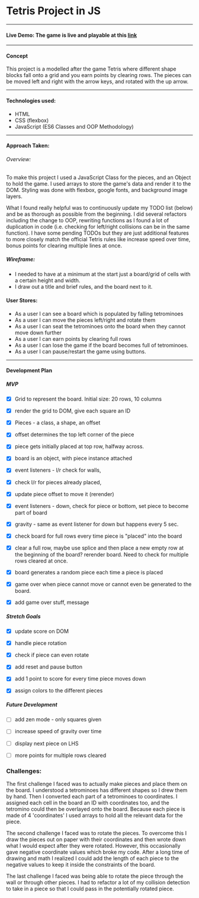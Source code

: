 # Tetris Project in JS
---

#### Live Demo: The game is live and playable at this [link](https://monicaleep.github.io/P1/)
---

#### Concept

This project is a modelled after the game Tetris where different shape blocks fall onto a grid and you earn points by clearing rows. The pieces can be moved left and right with the arrow keys, and rotated with the up arrow.

---

#### Technologies used:
- HTML
- CSS (flexbox)
- JavaScript (ES6 Classes and OOP Methodology)

---


#### Approach Taken:

###### Overview:

To make this project I used a JavaScript Class for the pieces, and an Object to hold the game. I used arrays to store the game's data and render it to the DOM. Styling was done with flexbox, google fonts, and background image layers.

What I found really helpful was to continuously update my TODO list (below) and be as thorough as possible from the beginning. I did several refactors including the change to OOP, rewriting functions as I found a lot of duplication in code (i.e. checking for left/right collisions can be in the same function). I have some pending TODOs but they are just additional features to more closely match the official Tetris rules like increase speed over time, bonus points for clearing multiple lines at once.

##### Wireframe:
- I needed to have at a minimum at the start just a board/grid of cells with a certain height and width.
- I draw out a title and brief rules, and the board next to it.

#### User Stores:
- As a user I can see a board which is populated by falling tetrominoes
- As a user I can move the pieces left/right and rotate them
- As a user I can seat the tetrominoes onto the board when they cannot move down further
- As a user I can earn points by clearing full rows
- As a user I can lose the game if the board becomes full of tetrominoes.
- As a user I can pause/restart the game using buttons.

---
#### Development Plan

##### MVP

- [x] Grid to represent the board. Initial size: 20 rows, 10 columns
- [x] render the grid to DOM, give each square an ID
- [x] Pieces - a class,  a shape, an offset
- [x] offset determines the top left corner of the piece
- [x] piece gets initially placed at top row, halfway across.
- [x] board is an object, with piece instance attached
- [x] event listeners - l/r check for walls,
- [x] check l/r for pieces already placed,
- [x] update piece offset to move it (rerender)
- [x] event listeners - down, check for piece or bottom, set piece to become part of board
- [x] gravity - same as event listener for down but happens every 5 sec.
- [x] check board for full rows every time piece is "placed" into the board
- [x] clear a full row, maybe use splice and then place a new empty row at the beginning of the board? rerender board. Need to check for multiple rows cleared at once.
- [x] board generates a random piece each time a piece is placed
- [x] game over when piece cannot move or cannot even be generated to the board.
- [x] add game over stuff, message


##### Stretch Goals
- [x] update score on DOM
- [x] handle piece rotation
- [x] check if piece can even rotate
- [x] add reset and pause button
- [x] add 1 point to score for every time piece moves down
- [x] assign colors to the different pieces


##### Future Development
- [ ] add zen mode - only squares given
- [ ] increase speed of gravity over time
- [ ] display next piece on LHS
- [ ] more points for multiple rows cleared



### Challenges:
The first challenge I faced was to actually make pieces and place them on the board. I understood a tetrominoes has different shapes so I drew them by hand. Then I converted each part of a tetrominoes to coordinates. I assigned each cell in the board an ID with coordinates too, and the tetromino could then be overlayed onto the board. Because each piece is made of 4 'coordinates' I used arrays to hold all the relevant data for the piece.

The second challenge I faced was to rotate the pieces. To overcome this I draw the pieces out on paper with their coordinates and then wrote down what I would expect after they were rotated. However, this occasionally gave negative coordinate values which broke my code. After a long time of drawing and math I realized I could add the length of each piece to the negative values to keep it inside the constraints of the board.

The last challenge I faced was being able to rotate the piece through the wall or through other pieces. I had to refactor a lot of my collision detection to take in a piece so that I could pass in the potentially rotated piece.
